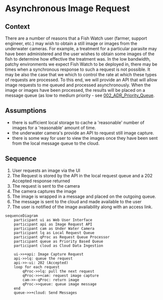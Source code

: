 # Asynchronous Image Request 
  

## Context  
  
There are a number of reasons that a Fish Watch user (farmer, support engineer, etc.) may wish to obtain a still image or images from the underwater cameras. For example, a treatment for a particular parasite may have been administered and the user wishes to obtain some images of the fish to determine how effective the treatment was.
In the low bandwidth, patchy environments we expect Fish Watch to be deployed in, there may be times when a synchronous response to such a request is not possible. It may be also the case that we which to control the rate at which these types of requests are processed. To this end, we will provide an API that will allow image requests to me queued and processed asynchronously. When the image or images have been processed, the results will be placed on a message queue (as low to medium priority - see [002_ADR_Priority_Queue](../ADR/002_ADR_Priority_Queue.md). 
  

## Assumptions  
  - there is sufficient local storage to cache a 'reasonable' number of images for a 'reasonable' amount of time.
  - the underwater camera's provide an API to request still image capture. 
  - there is some way for user to view the images once they have been sent from the local message queue to the cloud. 

## Sequence  
 1. User requests an image via the UI
 2. The Request is stored by the API in the local request queue and a 202 Accepted response returned
 3. The request is sent to the camera
 4. The camera captures the image
 5. The image is wrapped in a message and placed on the outgoing queue.
 6. The message is sent to the cloud and made available to the user
 7. The user is notified of the image availability along with an access link.


```mermaid  
sequenceDiagram  
	participant ui as Web User Interface
	participant api as Image Request API
    participant cam as Under Water Camera  
    participant lq as Local Request Queue 
    participant qProc as Request Queue Processor  
    participant queue as Priority Based Queue
    participant cloud as Cloud Data Ingestion
    
    ui->>+api: Image Capture Request
    api->>lq: queue the request
    api->>-ui: 202 (Accepted) 
    loop for each request  
	    qProc->>lq: pull the next request
	    qProc->>+cam: request image capture
	    cam->>-qProc: return image
	    qProc->>queue: queue image message
    end
    queue->>+cloud: Send Messages  